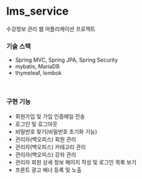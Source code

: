 # lms_service
수강정보 관리 웹 어플리케이션 프로젝트

### 기술 스택
* Spring MVC, Spring JPA, Spring Security
* mybatis, MariaDB
* thymeleaf, lombok
<br>

### 구현 기능
* 회원가입 및 가입 인증메일 전송
* 로그인 및 로그아웃
* 비밀번호 찾기(비밀번호 초기화 기능)
* 관리자(백오피스) 회원 관리
* 관리자(백오피스) 카테고리 관리
* 관리자(백오피스) 강좌 관리
* 관리자 회원 상세 정보 페이지 작성 및 로그인 목록 보기
* 프론트 광고 배너 등록 및 노출
